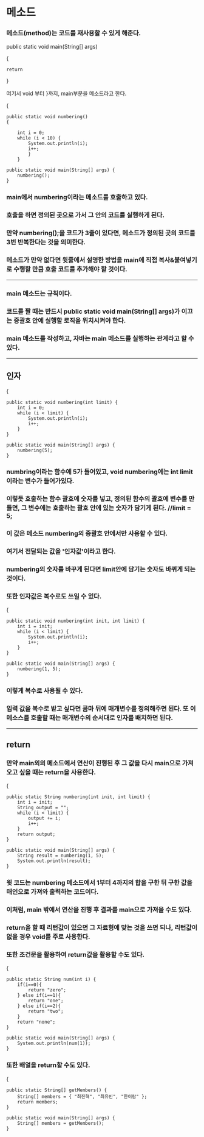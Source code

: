 # 메소드
### 메소드(method)는 코드를 재사용할 수 있게 해준다.
public static void main(String[] args)

{

    return
}

여기서 void 부터 }까지, main부분을 메소드라고 한다.

{

    public static void numbering()
    {

        int i = 0;
        while (i < 10) {
            System.out.println(i);
            i++;
            }
        }

    public static void main(String[] args) {
        numbering();
    }
### main에서 numbering이라는 메소드를 호출하고 있다.
### 호출을 하면 정의된 곳으로 가서 그 안의 코드를 실행하게 된다.
### 만약 numbering();을 코드가 3줄이 있다면, 메소드가 정의된 곳의 코드를 3번 반복한다는 것을 의미한다.
### 메소드가 만약 없다면 윗줄에서 설명한 방법을 main에 직접 복사&붙여넣기로 수행할 만큼 호출 코드를 추가해야 할 것이다.
---
### main 메소드는 규칙이다.
### 코드를 짤 때는 반드시 public static void main(String[] args)가 이끄는 중괄호 안에 실행할 로직을 위치시켜야 한다.
###  main 메소드를 작성하고, 자바는 main 메소드를 실행하는 관계라고 할 수 있다.
---
## 인자
{

    public static void numbering(int limit) {
        int i = 0;
        while (i < limit) {
            System.out.println(i);
            i++;
        }
    }
 
    public static void main(String[] args) {
        numbering(5);
    }
### numbring이라는 함수에 5가 들어있고, void numbering에는 int limit이라는 변수가 들어가있다.
### 이렇듯 호출하는 함수 괄호에 숫자를 넣고, 정의된 함수의 괄호에 변수를 만들면, 그 변수에는 호출하는 괄호 안에 있는 숫자가 담기게 된다. //limit = 5;
### 이 값은 메소드 numbering의 중괄호 안에서만 사용할 수 있다.
### 여기서 전달되는 값을 '인자값'이라고 한다.
### numbering의 숫자를 바꾸게 된다면 limit안에 담기는 숫자도 바뀌게 되는 것이다.
### 또한 인자값은 복수로도 쓰일 수 있다.
{
 
    public static void numbering(int init, int limit) {
        int i = init;
        while (i < limit) {
            System.out.println(i);
            i++;
        }
    }
 
    public static void main(String[] args) {
        numbering(1, 5);
    }
### 이렇게 복수로 사용될 수 있다.
### 입력 값을 복수로 받고 싶다면 콤마 뒤에 매개변수를 정의해주면 된다. 또 이 메소스를 호출할 때는 매개변수의 순서대로 인자를 배치하면 된다.
---
## return
### 만약 main외의 메소드에서 연산이 진행된 후 그 값을 다시 main으로 가져오고 싶을 때는 return을 사용한다.

{

    public static String numbering(int init, int limit) {
        int i = init;
        String output = "";
        while (i < limit) {
            output += i;
            i++;
        }
        return output;
    }
 
    public static void main(String[] args) {
        String result = numbering(1, 5);
        System.out.println(result);
    }
### 윗 코드는 numbering 메소드에서 1부터 4까지의 합을 구한 뒤 구한 값을 매인으로 가져와 출력하는 코드이다.
### 이처럼, main 밖에서 연산을 진행 후 결과를 main으로 가져올 수도 있다.
### return을 할 때 리턴값이 있으면 그 자료형에 맞는 것을 쓰면 되나, 리턴값이 없을 경우 void를 주로 사용한다.
### 또한 조건문을 활용하여 return값을 활용할 수도 있다.
{

    public static String num(int i) {
        if(i==0){
            return "zero";
        } else if(i==1){
            return "one";
        } else if(i==2){
            return "two";
        }
        return "none";
    }
 
    public static void main(String[] args) {
        System.out.println(num(1));
    }
### 또한 배열을 return할 수도 있다.
{
 
    public static String[] getMembers() {
        String[] members = { "최진혁", "최유빈", "한이람" };
        return members;
    }
 
    public static void main(String[] args) {
        String[] members = getMembers();
    }
